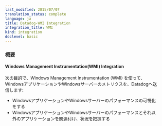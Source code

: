 ```yaml
---
last_modified: 2015/07/07
translation_status: complete
language: ja
title: Datadog-WMI Integration
integration_title: WMI
kind: integration
doclevel: basic
---
```


<!-- #### Windows Management Instrumentation Integration

Get metrics from your Windows applications/servers with Windows Management Instrumentation (WMI) in real time to

* Visualize their performance.
* Correlate their activity with the rest of your applications. -->

### 概要


#### Windows Management Instrumentation(WMI) Integration

次の目的で、Windows Management Instrumentation (WMI) を使って、WindowsアプリケーションやWindowsサーバーのメトリクスを、Datadogへ送信します:

* WindowsアプリケーションやWindowsサーバーのパフォーマンスの可視化をする
* WindowsアプリケーションやWindowsサーバーのパフォーマンスとそれ以外のアプリケーションを関連付け、状況を把握する
